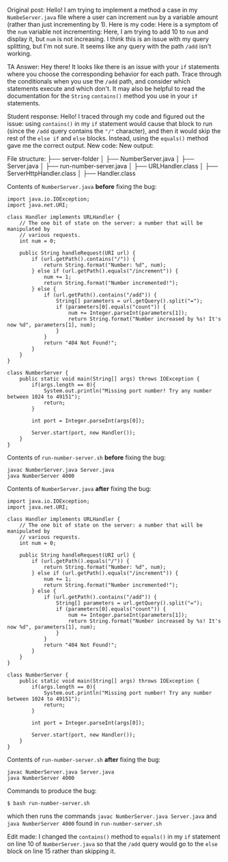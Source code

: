 Original post:
Hello! I am trying to implement a method a case in my `NumbeServer.java` file where a user can increment `num` by a variable amount (rather than just incrementing by 1).
Here is my code:
Here is a symptom of the `num` variable not incrementing:
Here, I am trying to add 10 to `num` and display it, but `num` is not increasing. I think this is an issue with my query splitting, but I'm not sure. 
It seems like any query with the path `/add` isn't working. 

TA Answer:
Hey there! It looks like there is an issue with your `if` statements where you choose the corresponding behavior for each path. Trace through the conditionals when you use the `/add` path, and consider which statements execute and 
which don't. It may also be helpful to read the documentation for the `String` `contains()` method you use in your `if` statements.

Student response:
Hello! I traced through my code and figured out the issue: using `contains()` in my `if` statement would cause that block to run (since the `/add` query contains the `"/"` character), and then it would skip the rest of the `else if` 
and `else` blocks. Instead, using the `equals()` method gave me the correct output. 
New code: 
New output:


File structure:
├── server-folder
│   ├── NumberServer.java
│   ├── Server.java
│   ├── run-number-server.java
│   ├── URLHandler.class
│   ├── ServerHttpHandler.class
│   ├── Handler.class

Contents of `NumberServer.java` __before__ fixing the bug:
```
import java.io.IOException;
import java.net.URI;

class Handler implements URLHandler {
    // The one bit of state on the server: a number that will be manipulated by
    // various requests.
    int num = 0;

    public String handleRequest(URI url) {
        if (url.getPath().contains("/")) {
            return String.format("Number: %d", num);
        } else if (url.getPath().equals("/increment")) {
            num += 1;
            return String.format("Number incremented!");
        } else {
            if (url.getPath().contains("/add")) {
                String[] parameters = url.getQuery().split("=");
                if (parameters[0].equals("count")) {
                    num += Integer.parseInt(parameters[1]);
                    return String.format("Number increased by %s! It's now %d", parameters[1], num);
                }
            }
            return "404 Not Found!";
        }
    }
}

class NumberServer {
    public static void main(String[] args) throws IOException {
        if(args.length == 0){
            System.out.println("Missing port number! Try any number between 1024 to 49151");
            return;
        }

        int port = Integer.parseInt(args[0]);

        Server.start(port, new Handler());
    }
}
```
Contents of `run-number-server.sh` __before__ fixing the bug:
```
javac NumberServer.java Server.java
java NumberServer 4000
```

Contents of `NumberServer.java` __after__ fixing the bug:
```
import java.io.IOException;
import java.net.URI;

class Handler implements URLHandler {
    // The one bit of state on the server: a number that will be manipulated by
    // various requests.
    int num = 0;

    public String handleRequest(URI url) {
        if (url.getPath().equals("/")) {
            return String.format("Number: %d", num);
        } else if (url.getPath().equals("/increment")) {
            num += 1;
            return String.format("Number incremented!");
        } else {
            if (url.getPath().contains("/add")) {
                String[] parameters = url.getQuery().split("=");
                if (parameters[0].equals("count")) {
                    num += Integer.parseInt(parameters[1]);
                    return String.format("Number increased by %s! It's now %d", parameters[1], num);
                }
            }
            return "404 Not Found!";
        }
    }
}

class NumberServer {
    public static void main(String[] args) throws IOException {
        if(args.length == 0){
            System.out.println("Missing port number! Try any number between 1024 to 49151");
            return;
        }

        int port = Integer.parseInt(args[0]);

        Server.start(port, new Handler());
    }
}
```
Contents of `run-number-server.sh` __after__ fixing the bug:
```
javac NumberServer.java Server.java
java NumberServer 4000
```

Commands to produce the bug:
```
$ bash run-number-server.sh
```
which then runs the commands `javac NumberServer.java Server.java` and `java NumberServer 4000` found in `run-number-server.sh`

Edit made: I changed the `contains()` method to `equals()` in my `if` statement on line 10 of `NumberServer.java` so that the `/add` query would go to the `else` block on line 15 rather than skipping it.




